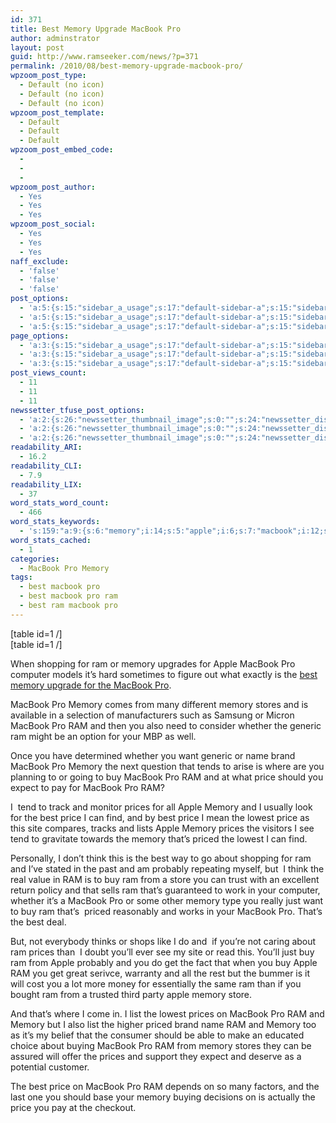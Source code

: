 ```yaml
---
id: 371
title: Best Memory Upgrade MacBook Pro
author: adminstrator
layout: post
guid: http://www.ramseeker.com/news/?p=371
permalink: /2010/08/best-memory-upgrade-macbook-pro/
wpzoom_post_type:
  - Default (no icon)
  - Default (no icon)
  - Default (no icon)
wpzoom_post_template:
  - Default
  - Default
  - Default
wpzoom_post_embed_code:
  - 
  - 
  - 
wpzoom_post_author:
  - Yes
  - Yes
  - Yes
wpzoom_post_social:
  - Yes
  - Yes
  - Yes
naff_exclude:
  - 'false'
  - 'false'
  - 'false'
post_options:
  - 'a:5:{s:15:"sidebar_a_usage";s:17:"default-sidebar-a";s:15:"sidebar_b_usage";s:17:"default-sidebar-b";s:9:"hwa_usage";s:17:"default-headerbar";s:8:"ad_above";s:0:"";s:8:"ad_below";s:0:"";}'
  - 'a:5:{s:15:"sidebar_a_usage";s:17:"default-sidebar-a";s:15:"sidebar_b_usage";s:17:"default-sidebar-b";s:9:"hwa_usage";s:17:"default-headerbar";s:8:"ad_above";s:0:"";s:8:"ad_below";s:0:"";}'
  - 'a:5:{s:15:"sidebar_a_usage";s:17:"default-sidebar-a";s:15:"sidebar_b_usage";s:17:"default-sidebar-b";s:9:"hwa_usage";s:17:"default-headerbar";s:8:"ad_above";s:0:"";s:8:"ad_below";s:0:"";}'
page_options:
  - 'a:3:{s:15:"sidebar_a_usage";s:17:"default-sidebar-a";s:15:"sidebar_b_usage";s:17:"default-sidebar-b";s:9:"hwa_usage";s:17:"default-headerbar";}'
  - 'a:3:{s:15:"sidebar_a_usage";s:17:"default-sidebar-a";s:15:"sidebar_b_usage";s:17:"default-sidebar-b";s:9:"hwa_usage";s:17:"default-headerbar";}'
  - 'a:3:{s:15:"sidebar_a_usage";s:17:"default-sidebar-a";s:15:"sidebar_b_usage";s:17:"default-sidebar-b";s:9:"hwa_usage";s:17:"default-headerbar";}'
post_views_count:
  - 11
  - 11
  - 11
newssetter_tfuse_post_options:
  - 'a:2:{s:26:"newssetter_thumbnail_image";s:0:"";s:24:"newssetter_disable_image";s:4:"true";}'
  - 'a:2:{s:26:"newssetter_thumbnail_image";s:0:"";s:24:"newssetter_disable_image";s:4:"true";}'
  - 'a:2:{s:26:"newssetter_thumbnail_image";s:0:"";s:24:"newssetter_disable_image";s:4:"true";}'
readability_ARI:
  - 16.2
readability_CLI:
  - 7.9
readability_LIX:
  - 37
word_stats_word_count:
  - 466
word_stats_keywords:
  - 's:159:"a:9:{s:6:"memory";i:14;s:5:"apple";i:6;s:7:"macbook";i:12;s:4:"best";i:6;s:7:"whether";i:3;s:5:"price";i:6;s:6:"prices";i:5;s:6:"lowest";i:3;s:6:"priced";i:3;}";'
word_stats_cached:
  - 1
categories:
  - MacBook Pro Memory
tags:
  - best macbook pro
  - best macbook pro ram
  - best ram macbook pro
---
```

<div style="float: right; margin-right: 5px;">
</div>

<div style="float: right; margin-right: 5px;">
</div>

<div style="float: right; margin-right: 5px;">
</div>

[table id=1 /]  
[table id=1 /]

When shopping for ram or memory upgrades for Apple MacBook Pro computer models it&#8217;s hard sometimes to figure out what exactly is the [best memory upgrade for the MacBook Pro][1].

MacBook Pro Memory comes from many different memory stores and is available in a selection of manufacturers such as Samsung or Micron MacBook Pro RAM and then you also need to consider whether the generic ram might be an option for your MBP as well.

Once you have determined whether you want generic or name brand MacBook Pro Memory the next question that tends to arise is where are you planning to or going to buy MacBook Pro RAM and at what price should you expect to pay for MacBook Pro RAM?

I  tend to track and monitor prices for all Apple Memory and I usually look for the best price I can find, and by best price I mean the lowest price as this site compares, tracks and lists Apple Memory prices the visitors I see tend to gravitate towards the memory that&#8217;s priced the lowest I can find.

Personally, I don&#8217;t think this is the best way to go about shopping for ram and I&#8217;ve stated in the past and am probably repeating myself, but  I think the real value in RAM is to buy ram from a store you can trust with an excellent return policy and that sells ram that&#8217;s guaranteed to work in your computer, whether it&#8217;s a MacBook Pro or some other memory type you really just want to buy ram that&#8217;s  priced reasonably and works in your MacBook Pro. That&#8217;s the best deal.

But, not everybody thinks or shops like I do and  if you&#8217;re not caring about ram prices than  I doubt you&#8217;ll ever see my site or read this. You&#8217;ll just buy ram from Apple probably and you do get the fact that when you buy Apple RAM you get great serivce, warranty and all the rest but the bummer is it will cost you a lot more money for essentially the same ram than if you bought ram from a trusted third party apple memory store.

And that&#8217;s where I come in. I list the lowest prices on MacBook Pro RAM and Memory but I also list the higher priced brand name RAM and Memory too as it&#8217;s my belief that the consumer should be able to make an educated choice about buying MacBook Pro RAM from memory stores they can be assured will offer the prices and support they expect and deserve as a potential customer.

The best price on MacBook Pro RAM depends on so many factors, and the last one you should base your memory buying decisions on is actually the price you pay at the checkout.

 [1]: http://www.ramseeker.com "best macbook pro memory"